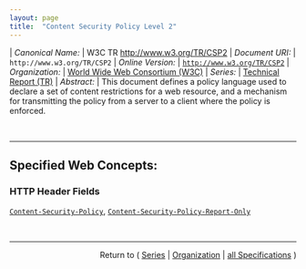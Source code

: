 ```yaml
---
layout: page
title:  "Content Security Policy Level 2"
---
```


| *Canonical Name:* | W3C TR http://www.w3.org/TR/CSP2
| *Document URI:* | `http://www.w3.org/TR/CSP2`
| *Online Version:* | [`http://www.w3.org/TR/CSP2`](http://www.w3.org/TR/CSP2)
| *Organization:* | [World Wide Web Consortium (W3C)](..  "List of specification series by this organization")
| *Series:* | [Technical Report (TR)](.  "List of specifications in this series")
| *Abstract:* | This document defines a policy language used to declare a set of content restrictions for a web resource, and a mechanism for transmitting the policy from a server to a client where the policy is enforced.

<br/>
<hr/>

## Specified Web Concepts:

### HTTP Header Fields

[`Content-Security-Policy`](/concepts/http-header/Content-Security-Policy "The Content-Security-Policy header field is the preferred mechanism for delivering a policy."), [`Content-Security-Policy-Report-Only`](/concepts/http-header/Content-Security-Policy-Report-Only "The Content-Security-Policy-Report-Only header field lets servers experiment with policies by monitoring (rather than enforcing) a policy.")



<br/>
<hr/>

<p style="text-align: right">Return to ( <a href="./">Series</a> | <a href="../">Organization</a> | <a href="../../">all Specifications</a> )</p>